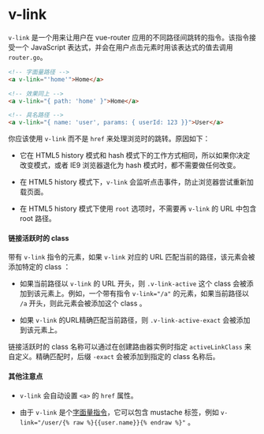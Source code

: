 # v-link

`v-link` 是一个用来让用户在 vue-router 应用的不同路径间跳转的指令。该指令接受一个 JavaScript 表达式，并会在用户点击元素时用该表达式的值去调用 `router.go`。

``` html
<!-- 字面量路径 -->
<a v-link="'home'">Home</a>

<!-- 效果同上 -->
<a v-link="{ path: 'home' }">Home</a>

<!-- 具名路径 -->
<a v-link="{ name: 'user', params: { userId: 123 }}">User</a>
```

你应该使用 `v-link` 而不是 `href` 来处理浏览时的跳转。原因如下：

- 它在 HTML5 history 模式和 hash 模式下的工作方式相同，所以如果你决定改变模式，或者 IE9 浏览器退化为 hash 模式时，都不需要做任何改变。

- 在 HTML5 history 模式下，`v-link` 会监听点击事件，防止浏览器尝试重新加载页面。

- 在 HTML5 history 模式下使用 `root` 选项时，不需要再 `v-link` 的 URL 中包含 root 路径。

#### 链接活跃时的 class

带有 `v-link` 指令的元素，如果 `v-link` 对应的 URL 匹配当前的路径，该元素会被添加特定的 class ：

- 如果当前路径以 `v-link` 的 URL 开头，则 `.v-link-active` 这个 class 会被添加到该元素上。例如，一个带有指令 `v-link="/a"` 的元素，如果当前路径以 `/a` 开头，则此元素会被添加这个 class 。

- 如果 `v-link` 的URL精确匹配当前路径，则 `.v-link-active-exact` 会被添加到该元素上。

链接活跃时的 class 名称可以通过在创建路由器实例时指定 `activeLinkClass` 来自定义。精确匹配时，后缀 `-exact` 会被添加到指定的 class 名称后。

#### 其他注意点

- `v-link` 会自动设置 `<a>` 的 `href` 属性。

- 由于 `v-link` 是个[字面量指令](http://vuejs.org/guide/directives.html#Literal_Directives)，它可以包含 mustache 标签，例如 `v-link="/user/{% raw %}{{user.name}}{% endraw %}"` 。
